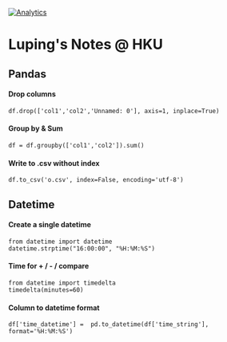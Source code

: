 [![Analytics](https://ga-beacon.appspot.com/UA-80121379-2/notes-python)](https://github.com/lazydingding/note)


# Luping's Notes @ HKU

## Pandas
#### Drop columns
```
df.drop(['col1','col2','Unnamed: 0'], axis=1, inplace=True)
```
#### Group by & Sum
```
df = df.groupby(['col1','col2']).sum()
```
#### Write to .csv without index
```
df.to_csv('o.csv', index=False, encoding='utf-8')
```

## Datetime
#### Create a single datetime
```
from datetime import datetime
datetime.strptime("16:00:00", "%H:%M:%S")
```
#### Time for + / - / compare
```
from datetime import timedelta
timedelta(minutes=60)
```
#### Column to datetime format
```
df['time_datetime'] =  pd.to_datetime(df['time_string'], format='%H:%M:%S')
```
